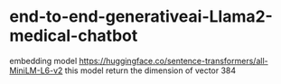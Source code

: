 # end-to-end-generativeai-Llama2-medical-chatbot

embedding model 
https://huggingface.co/sentence-transformers/all-MiniLM-L6-v2
this model return the dimension of vector 384